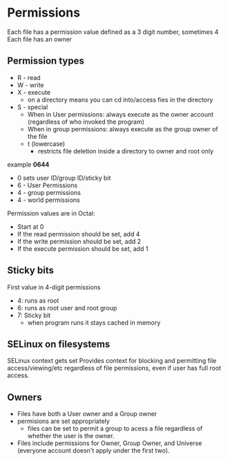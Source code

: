 # Permissions

Each file has a permission value defined as a 3 digit number, sometimes 4
Each file has an owner

## Permission types

- R - read
- W - write
- X - execute
  - on a directory means you can cd into/access fies in the directory
- S - special
  - When in User permissions: always execute as the owner account (regardless of who invoked the program)
  - When in group permissions: always execute as the group owner of the file
  - t (lowercase)
    - restricts file deletion inside a directory to owner and root only

example **0644**

- 0 sets user ID/group ID/sticky bit
- 6 - User Permissions
- 4 - group permissions
- 4 - world permissions
  
Permission values are in Octal:

- Start at 0
- If the read permission should be set, add 4
- If the write permission should be set, add 2
- If the execute permission should be set, add 1

## Sticky bits

First value in 4-digit permissions

- 4: runs as root
- 6: runs as root user and root group
- 7: Sticky bit
  - when program runs it stays cached in memory

## SELinux on filesystems

SELinux context gets set
Provides context for blocking and permitting file access/viewing/etc regardless of file permissions, even if user has full root access.
  
## Owners

- Files have both a User owner and a Group owner
- permisions are set appropriately
  - files can be set to permit a group to acess a file regardless of whether the user is the owner.
- Files include permissions for Owner, Group Owner, and Universe (everyone account doesn't apply under the first two).

